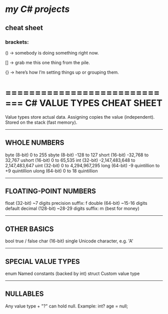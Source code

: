 # ***my C# projects***

## cheat sheet
### brackets:
() → somebody is doing something right now.

[] → grab me this one thing from the pile.

{} → here’s how I’m setting things up or grouping them.

=============================
 C# VALUE TYPES CHEAT SHEET
=============================

Value types store actual data.
Assigning copies the value (independent).
Stored on the stack (fast memory).

-----------------------------
 WHOLE NUMBERS
-----------------------------
byte    (8-bit)   0 to 255
sbyte   (8-bit)   -128 to 127
short   (16-bit)  -32,768 to 32,767
ushort  (16-bit)  0 to 65,535
int     (32-bit)  -2,147,483,648 to 2,147,483,647
uint    (32-bit)  0 to 4,294,967,295
long    (64-bit)  -9 quintillion to +9 quintillion
ulong   (64-bit)  0 to 18 quintillion

-----------------------------
 FLOATING-POINT NUMBERS
-----------------------------
float   (32-bit)  ~7 digits precision   suffix: f
double  (64-bit)  ~15-16 digits         default
decimal (128-bit) ~28-29 digits         suffix: m (best for money)

-----------------------------
 OTHER BASICS
-----------------------------
bool    true / false
char    (16-bit) single Unicode character, e.g. 'A'

-----------------------------
 SPECIAL VALUE TYPES
-----------------------------
enum    Named constants (backed by int)
struct  Custom value type

-----------------------------
 NULLABLES
-----------------------------
Any value type + "?" can hold null.
Example: int? age = null;
